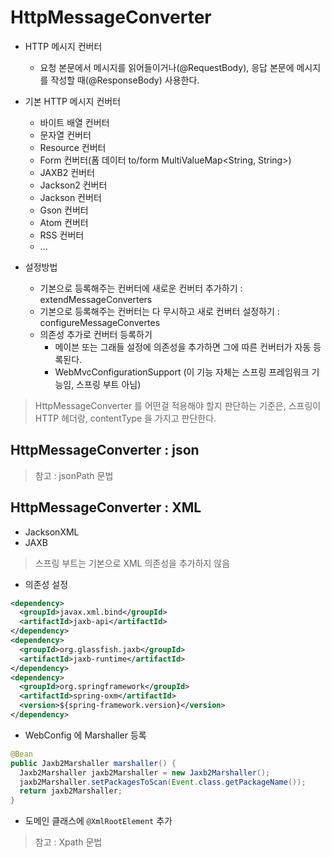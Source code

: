 # HttpMessageConverter

- HTTP 메시지 컨버터
  - 요청 본문에서 메시지를 읽어들이거나(@RequestBody), 응답 본문에 메시지를 작성할 때(@ResponseBody) 사용한다.
  
- 기본 HTTP 메시지 컨버터
  - 바이트 배열 컨버터
  - 문자열 컨버터
  - Resource 컨버터
  - Form 컨버터(폼 데이터 to/form MultiValueMap<String, String>)
  - JAXB2 컨버터
  - Jackson2 컨버터
  - Jackson 컨버터
  - Gson 컨버터
  - Atom 컨버터
  - RSS 컨버터
  - ...
  
- 설정방법
  - 기본으로 등록해주는 컨버터에 새로운 컨버터 추가하기 : extendMessageConverters
  - 기본으로 등록해주는 컨버터는 다 무시하고 새로 컨버터 설정하기 : configureMessageConvertes
  - 의존성 추가로 컨버터 등록하기
    - 메이븐 또는 그래들 설정에 의존성을 추가하면 그에 따른 컨버터가 자동 등록된다.
    - WebMvcConfigurationSupport (이 기능 자체는 스프링 프레임워크 기능임, 스프링 부트 아님)

> HttpMessageConverter 를 어떤걸 적용해야 할지 판단하는 기준은, 스프링이 HTTP 헤더랑, contentType 을 가지고 판단한다.

## HttpMessageConverter : json

> 참고 : jsonPath 문법

## HttpMessageConverter : XML

- JacksonXML
- JAXB

> 스프링 부트는 기본으로 XML 의존성을 추가하지 않음

- 의존성 설정

```xml
<dependency>
  <groupId>javax.xml.bind</groupId>
  <artifactId>jaxb-api</artifactId>
</dependency>
<dependency>
  <groupId>org.glassfish.jaxb</groupId>
  <artifactId>jaxb-runtime</artifactId>
</dependency>
<dependency>
  <groupId>org.springframework</groupId>
  <artifactId>spring-oxm</artifactId>
  <version>${spring-framework.version}</version>
</dependency>
```

- WebConfig 에 Marshaller 등록

```java
@Bean
public Jaxb2Marshaller marshaller() {
  Jaxb2Marshaller jaxb2Marshaller = new Jaxb2Marshaller();
  jaxb2Marshaller.setPackagesToScan(Event.class.getPackageName());
  return jaxb2Marshaller;
}
```

- 도메인 클래스에 `@XmlRootElement` 추가

> 참고 : Xpath 문법
